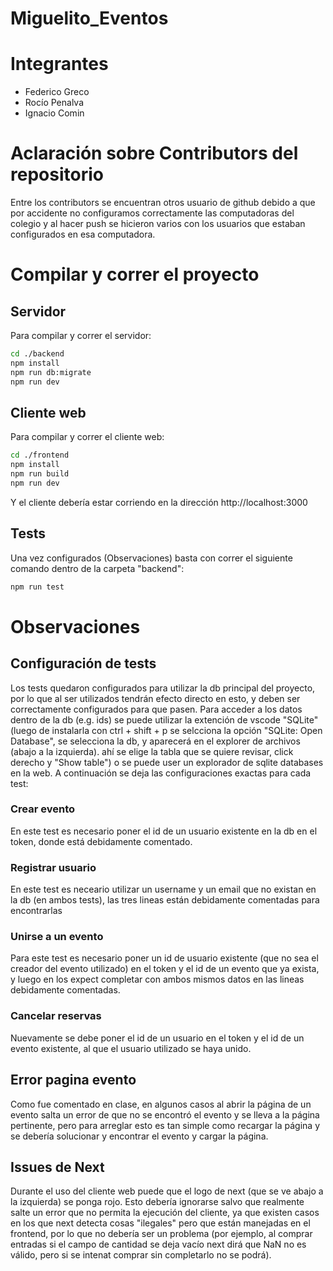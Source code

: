 # Miguelito_Eventos

# Integrantes
- Federico Greco
- Rocío Penalva
- Ignacio Comin

# Aclaración sobre Contributors del repositorio
Entre los contributors se encuentran otros usuario de github debido a que por accidente no configuramos correctamente las computadoras del colegio y al hacer push se hicieron varios con los usuarios que estaban configurados en esa computadora.

# Compilar y correr el proyecto

## Servidor
Para compilar y correr el servidor:
```bash
cd ./backend
npm install
npm run db:migrate
npm run dev
``` 

## Cliente web
Para compilar y correr el cliente web:
```bash
cd ./frontend
npm install
npm run build
npm run dev
``` 
Y el cliente debería estar corriendo en la dirección http://localhost:3000

## Tests
Una vez configurados (Observaciones) basta con correr el siguiente comando dentro de la carpeta "backend":
```bash
npm run test
``` 

# Observaciones
## Configuración de tests
Los tests quedaron configurados para utilizar la db principal del proyecto, por lo que al ser utilizados tendrán efecto directo en esto, y deben ser correctamente configurados para que pasen. Para acceder a los datos dentro de la db (e.g. ids) se puede utilizar la extención de vscode "SQLite" (luego de instalarla con ctrl + shift + p se selcciona la opción "SQLite: Open Database", se selecciona la db, y aparecerá en el explorer de archivos (abajo a la izquierda). ahí se elige la tabla que se quiere revisar, click derecho y "Show table") o se puede user un explorador de sqlite databases en la web.
A continuación se deja las configuraciones exactas para cada test:
### Crear evento
En este test es necesario poner el id de un usuario existente en la db en el token, donde está debidamente comentado.

### Registrar usuario
En este test es neceario utilizar un username y un email que no existan en la db (en ambos tests), las tres lineas están debidamente comentadas para encontrarlas

### Unirse a un evento
Para este test es necesario poner un id de usuario existente (que no sea el creador del evento utilizado) en el token y el id de un evento que ya exista, y luego en los expect completar con ambos mismos datos en las lineas debidamente comentadas.

### Cancelar reservas
Nuevamente se debe poner el id de un usuario en el token y el id de un evento existente, al que el usuario utilizado se haya unido.

## Error pagina evento
Como fue comentado en clase, en algunos casos al abrir la página de un evento salta un error de que no se encontró el evento y se lleva a la página pertinente, pero para arreglar esto es tan simple como recargar la página y se debería solucionar y encontrar el evento y cargar la página.

## Issues de Next
Durante el uso del cliente web puede que el logo de next (que se ve abajo a la izquierda) se ponga rojo. Esto debería ignorarse salvo que realmente salte un error que no permita la ejecución del cliente, ya que existen casos en los que next detecta cosas "ilegales" pero que están manejadas en el frontend, por lo que no debería ser un problema (por ejemplo, al comprar entradas si el campo de cantidad se deja vacío next dirá que NaN no es válido, pero si se intenat comprar sin completarlo no se podrá).
